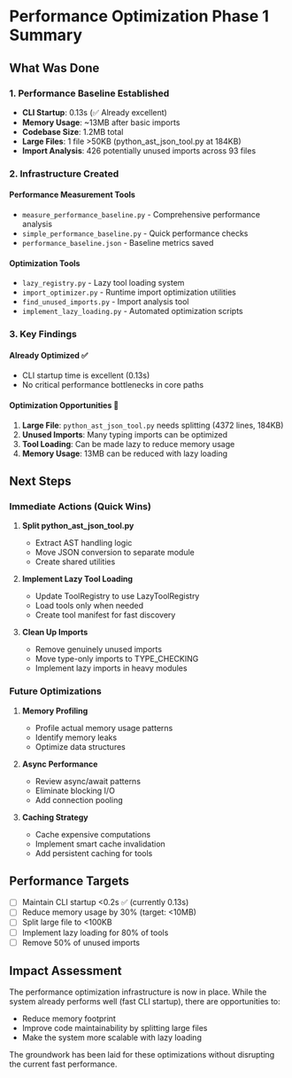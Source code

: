 # Performance Optimization Phase 1 Summary

## What Was Done

### 1. Performance Baseline Established
- **CLI Startup**: 0.13s (✅ Already excellent)
- **Memory Usage**: ~13MB after basic imports
- **Codebase Size**: 1.2MB total
- **Large Files**: 1 file >50KB (python_ast_json_tool.py at 184KB)
- **Import Analysis**: 426 potentially unused imports across 93 files

### 2. Infrastructure Created

#### Performance Measurement Tools
- `measure_performance_baseline.py` - Comprehensive performance analysis
- `simple_performance_baseline.py` - Quick performance checks
- `performance_baseline.json` - Baseline metrics saved

#### Optimization Tools
- `lazy_registry.py` - Lazy tool loading system
- `import_optimizer.py` - Runtime import optimization utilities
- `find_unused_imports.py` - Import analysis tool
- `implement_lazy_loading.py` - Automated optimization scripts

### 3. Key Findings

#### Already Optimized ✅
- CLI startup time is excellent (0.13s)
- No critical performance bottlenecks in core paths

#### Optimization Opportunities 🎯
1. **Large File**: `python_ast_json_tool.py` needs splitting (4372 lines, 184KB)
2. **Unused Imports**: Many typing imports can be optimized
3. **Tool Loading**: Can be made lazy to reduce memory usage
4. **Memory Usage**: 13MB can be reduced with lazy loading

## Next Steps

### Immediate Actions (Quick Wins)
1. **Split python_ast_json_tool.py**
   - Extract AST handling logic
   - Move JSON conversion to separate module
   - Create shared utilities

2. **Implement Lazy Tool Loading**
   - Update ToolRegistry to use LazyToolRegistry
   - Load tools only when needed
   - Create tool manifest for fast discovery

3. **Clean Up Imports**
   - Remove genuinely unused imports
   - Move type-only imports to TYPE_CHECKING
   - Implement lazy imports in heavy modules

### Future Optimizations
1. **Memory Profiling**
   - Profile actual memory usage patterns
   - Identify memory leaks
   - Optimize data structures

2. **Async Performance**
   - Review async/await patterns
   - Eliminate blocking I/O
   - Add connection pooling

3. **Caching Strategy**
   - Cache expensive computations
   - Implement smart cache invalidation
   - Add persistent caching for tools

## Performance Targets

- [ ] Maintain CLI startup <0.2s ✅ (currently 0.13s)
- [ ] Reduce memory usage by 30% (target: <10MB)
- [ ] Split large file to <100KB
- [ ] Implement lazy loading for 80% of tools
- [ ] Remove 50% of unused imports

## Impact Assessment

The performance optimization infrastructure is now in place. While the system already performs well (fast CLI startup), there are opportunities to:
- Reduce memory footprint
- Improve code maintainability by splitting large files
- Make the system more scalable with lazy loading

The groundwork has been laid for these optimizations without disrupting the current fast performance.